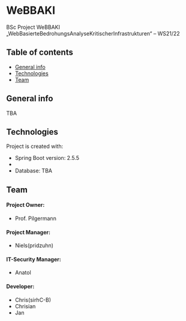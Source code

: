 # WeBBAKI
BSc Project WeBBAKI „WebBasierteBedrohungsAnalyseKritischerInfrastrukturen“ – WS21/22


## Table of contents
* [General info](#general-info)
* [Technologies](#technologies)
* [Team](#team)

## General info

TBA
	
## Technologies
Project is created with:
* Spring Boot version: 2.5.5
* 
* Database: TBA
	
## Team

#### Project Owner:
  * Prof. Pilgermann
#### Project Manager:
  * Niels(pridzuhn)
#### IT-Security Manager:
  * Anatol
#### Developer:
  * Chris(sirhC-B)
  * Chrisian
  * Jan


